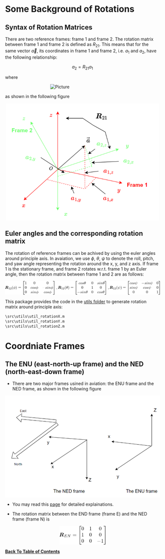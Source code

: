# Some Background of Rotations
## Syntax of Rotation Matrices

There are two reference frames: frame 1 and frame 2. The rotation matrix between frame 1 and frame 2 is defined as $R_{21}$.
This means that for the same vector $\vec{a}$, its coordinates in frame 1 and frame 2, i.e. $a_1$ and $a_2$, have the following relationship:

$$a_2=R_{21}a_1$$

where

<img src="https://latex.codecogs.com/gif.image?\inline&space;\dpi{200}\bg{white}\boldsymbol{a}_1=\begin{bmatrix}a_{1,x}\\a_{1,y}\\a_{1,z}\\\end{bmatrix},\quad\boldsymbol{a}_2=\begin{bmatrix}a_{2,x}\\a_{2,y}\\a_{2,z}\\\end{bmatrix}
" 
        alt="Picture" 
        width="210" 
        style="display: block; margin: 0 auto" />

as shown in the following figure

<img src="../../figures/coordinate_transformation.png" 
        alt="Picture" 
        width="500" 
        style="display: block; margin: 0 auto" />



## Euler angles and the corresponding rotation matrix

The rotation of reference frames can be achived by using the euler angles around principle axis. In avaiation, we use $\phi$, $\theta$, $\psi$ to denote the roll, pitch, and yaw angle representing the rotation around the x, y, and z axis. If frame 1 is the stationary frame, and frame 2 rotates w.r.t. frame 1 by an Euler angle, then the rotation matrix between frame 1 and 2 are as follows:

<img src="../../figures/matrix_from_euler.gif" 
        alt="Picture" 
        width="900" 
        style="display: block; margin: 0 auto" />

This package provides the code in the [utils folder](../../src/utils/) to generate rotation matrix around principle axis:

```
\src\utils\util_rotationX.m
\src\utils\util_rotationY.m
\src\utils\util_rotationZ.m
```

# Coordniate Frames
## The ENU (east-north-up frame) and the NED (north-east-down frame)
- There are two major frames usined in aviation: the ENU frame and the NED frame, as shown in the following figure

<img src="../../figures/enu_ned.PNG" 
        alt="Picture" 
        width="600" 
        style="display: block; margin: 0 auto" />

- You may read this [page](https://en.wikipedia.org/wiki/Axes_conventions#:~:text=World%20reference%20frames%3A%20ENU%20and%20NED,-Main%20article%3A%20Local&text=Basically%2C%20as%20lab%20frame%20or,NED) for detailed explainations.

- The rotation matrix between the END frame (frame E) and the NED frame (frame N) is

<img src="../../figures/ned2enu.gif" 
        alt="Picture" 
        width="150" 
        style="display: block; margin: 0 auto" />


**[Back To Table of Contents](../README.md)**